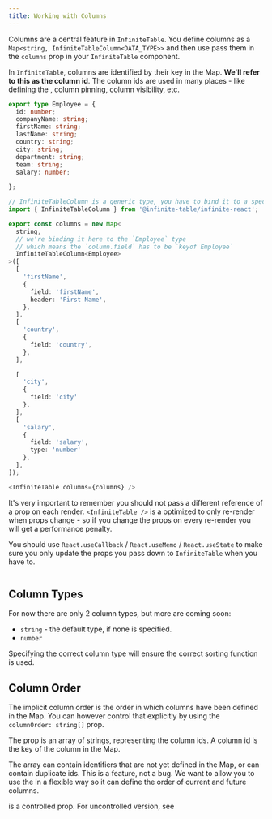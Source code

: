 ```yaml
---
title: Working with Columns
---
```


Columns are a central feature in `InfiniteTable`. You define columns as a `Map<string, InfiniteTableColumn<DATA_TYPE>>` and then use pass them in the `columns` prop in your `InfiniteTable` component.


<Note>

In `InfiniteTable`, columns are identified by their key in the <PropLink name="columns" /> Map. **We'll refer to this as the column id**.
The column ids are used in many places - like defining the <PropLink name="columnOrder" code={false} />, column pinning, column visibility, etc. 

</Note>

```ts
export type Employee = {
  id: number;
  companyName: string;
  firstName: string;
  lastName: string;
  country: string;
  city: string;
  department: string;
  team: string;
  salary: number;
  
};

// InfiniteTableColumn is a generic type, you have to bind it to a specific data-type
import { InfiniteTableColumn } from '@infinite-table/infinite-react';

export const columns = new Map<
  string,
  // we're binding it here to the `Employee` type
  // which means the `column.field` has to be `keyof Employee`
  InfiniteTableColumn<Employee>
>([
  [
    'firstName',
    {
      field: 'firstName',
      header: 'First Name',
    },
  ],
  [
    'country',
    {
      field: 'country',
    },
  ],

  [
    'city',
    {
      field: 'city'
    },
  ],
  [
    'salary',
    {
      field: 'salary',
      type: 'number'
    },
  ],
]);

<InfiniteTable columns={columns} />
```

<Gotcha>

It's very important to remember you should not pass a different reference of a prop on each render. `<InfiniteTable />` is a optimized to only re-render when props change - so if you change the props on every re-render you will get a performance penalty.

You should use `React.useCallback` / `React.useMemo` / `React.useState` to make sure you only update the props you pass down to `InfiniteTable` when you have to.

</Gotcha>

<Sandpack title="Basic Column Configuration">

```ts file=basic-columns-example.page.tsx
```

</Sandpack>

## Column Types

For now there are only 2 <PropLink code={false} name="columns.type">column types</PropLink>, but more are coming soon:
 * `string` - the default type, if none is specified.
 * `number`

Specifying the correct column type will ensure the correct sorting function is used.

## Column Order

The implicit column order is the order in which columns have been defined in the <PropLink name="columns" /> Map. You can however control that explicitly by using the `columnOrder: string[]` prop.

The <PropLink name="columnOrder" /> prop is an array of strings, representing the column ids. A column id is the key of the column in the <PropLink name="columns" /> Map.

<Note>

The <PropLink name="columnOrder" /> array can contain identifiers that are not yet defined in the <PropLink name="columns" /> Map, or can contain duplicate ids. This is a feature, not a bug. We want to allow you to use the <PropLink name="columnOrder" /> in a flexible way so it can define the order of current and future columns.

</Note>

<Note>
<PropLink name="columnOrder" /> is a controlled prop. For uncontrolled version, see <PropLink name="defaultColumnOrder" />
</Note>

<Sandpack title="Column Order demo, with firstName col displayed twice">

```tsx file=../../reference/columnOrder-example.page.tsx
```
</Sandpack>

